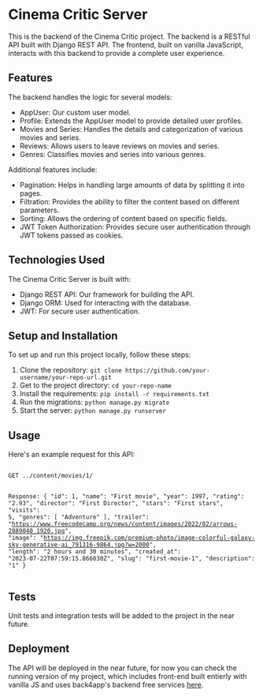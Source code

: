 <h1>Cinema Critic Server</h1>
<p>
  This is the backend of the Cinema Critic project. The backend is a RESTful API built with Django REST API. The frontend, built on vanilla JavaScript, interacts with this backend to provide a complete user experience.
</p>

<h2>Features</h2>
<p>The backend handles the logic for several models:</p>
<ul>
  <li>AppUser: Our custom user model.</li>
  <li>Profile: Extends the AppUser model to provide detailed user profiles.</li>
  <li>Movies and Series: Handles the details and categorization of various movies and series.</li>
  <li>Reviews: Allows users to leave reviews on movies and series.</li>
  <li>Genres: Classifies movies and series into various genres.</li>
</ul>
<p>Additional features include:</p>
<ul>
  <li>Pagination: Helps in handling large amounts of data by splitting it into pages.</li>
  <li>Filtration: Provides the ability to filter the content based on different parameters.</li>
  <li>Sorting: Allows the ordering of content based on specific fields.</li>
  <li>JWT Token Authorization: Provides secure user authentication through JWT tokens passed as cookies.</li>
</ul>

<h2>Technologies Used</h2>
<p>The Cinema Critic Server is built with:</p>
<ul>
  <li>Django REST API: Our framework for building the API.</li>
  <li>Django ORM: Used for interacting with the database.</li>
  <li>JWT: For secure user authentication.</li>
</ul>

<h2>Setup and Installation</h2>
<p>To set up and run this project locally, follow these steps:</p>
<ol>
  <li>Clone the repository: <code>git clone https://github.com/your-username/your-repo-url.git</code></li>
  <li>Get to the project directory: <code>cd your-repo-name</code></li>
  <li>Install the requirements: <code>pip install -r requirements.txt</code></li>
  <li>Run the migrations: <code>python manage.py migrate</code></li>
  <li>Start the server: <code>python manage.py runserver</code></li>
</ol>

<h2>Usage</h2>
<p>Here's an example request for this API:</p>
<pre><code>
GET ../content/movies/1/

Response:
{
    "id": 1,
    "name": "First movie",
    "year": 1997,
    "rating": "2.93",
    "director": "First Director",
    "stars": "First stars",
    "visits": 5,
    "genres": [
        "Adventure"
    ],
    "trailer": "https://www.freecodecamp.org/news/content/images/2022/02/arrows-2889040_1920.jpg",
    "image": "https://img.freepik.com/premium-photo/image-colorful-galaxy-sky-generative-ai_791316-9864.jpg?w=2000",
    "length": "2 hours and 30 minutes",
    "created_at": "2023-07-22T07:59:15.866030Z",
    "slug": "first-movie-1",
    "description": "1"
}
</code></pre>

<h2>Tests</h2>
<p>Unit tests and integration tests will be added to the project in the near future.</p>

<h2>Deployment</h2>
<p>The API will be deployed in the near future, for now you can check the running version of my project, which includes front-end built entierly with vanilla JS and uses back4app's backend free services <a href="https://cinema-critics.web.app/">here</a>.</p>
